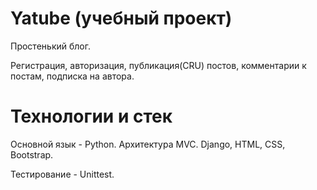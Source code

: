 # Yatube (учебный проект)

Простенький блог.

Регистрация, авторизация, публикация(CRU) постов, комментарии к постам, подписка на автора.

# Технологии и стек

Основной язык - Python.
Архитектура MVC.
Django, HTML, CSS, Bootstrap.

Тестирование - Unittest.
